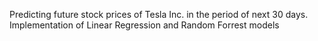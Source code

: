 Predicting future stock prices of Tesla Inc. in the period of next 30 days. Implementation of Linear Regression and Random Forrest models